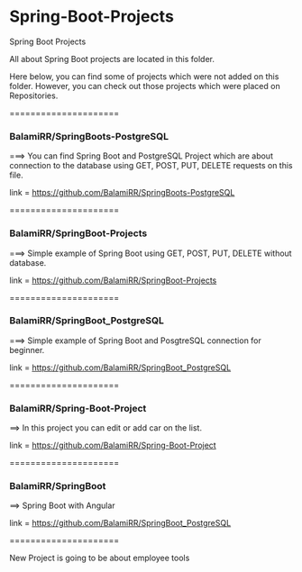 # Spring-Boot-Projects
Spring Boot Projects

All about Spring Boot projects are located in this folder.


  
Here below, you can find some of projects which were not added on this folder. However, you can check out those projects which were placed on Repositories.

=====================

### BalamiRR/SpringBoots-PostgreSQL   
===> You can find Spring Boot and PostgreSQL Project which are about connection to the database using GET, POST, PUT, DELETE requests on this file.

link = https://github.com/BalamiRR/SpringBoots-PostgreSQL

=====================

### BalamiRR/SpringBoot-Projects

===> Simple example of Spring Boot using GET, POST, PUT, DELETE without database. 


link = https://github.com/BalamiRR/SpringBoot-Projects

=====================

### BalamiRR/SpringBoot_PostgreSQL

===> Simple example of Spring Boot and PosgtreSQL connection for beginner.

link = https://github.com/BalamiRR/SpringBoot_PostgreSQL

=====================

### BalamiRR/Spring-Boot-Project

==> In this project you can edit or add car on the list. 

link = https://github.com/BalamiRR/Spring-Boot-Project

=====================

### BalamiRR/SpringBoot

==> Spring Boot with Angular 

link = https://github.com/BalamiRR/SpringBoot_PostgreSQL  


=====================


New Project is going to be about employee tools
